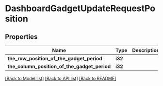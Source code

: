 # DashboardGadgetUpdateRequestPosition

## Properties

Name | Type | Description | Notes
------------ | ------------- | ------------- | -------------
**the_row_position_of_the_gadget_period** | **i32** |  | 
**the_column_position_of_the_gadget_period** | **i32** |  | 

[[Back to Model list]](../README.md#documentation-for-models) [[Back to API list]](../README.md#documentation-for-api-endpoints) [[Back to README]](../README.md)


